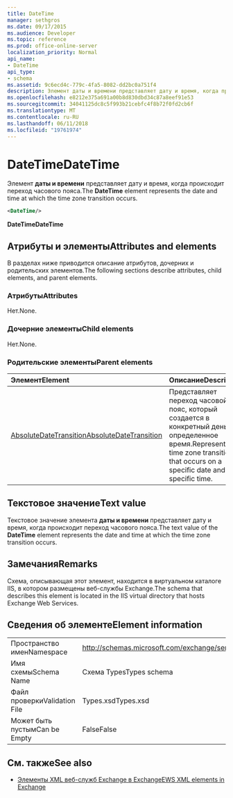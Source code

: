 ```yaml
---
title: DateTime
manager: sethgros
ms.date: 09/17/2015
ms.audience: Developer
ms.topic: reference
ms.prod: office-online-server
localization_priority: Normal
api_name:
- DateTime
api_type:
- schema
ms.assetid: 9c6ecd4c-779c-4fa5-8082-dd2bc0a751f4
description: Элемент даты и времени представляет дату и время, когда происходит переход часового пояса.
ms.openlocfilehash: e8212e375a691a00b8d830dbd34c87a8eef91e53
ms.sourcegitcommit: 34041125dc8c5f993b21cebfc4f8b72f0fd2cb6f
ms.translationtype: MT
ms.contentlocale: ru-RU
ms.lasthandoff: 06/11/2018
ms.locfileid: "19761974"
---
```

# <a name="datetime"></a><span data-ttu-id="3df10-103">DateTime</span><span class="sxs-lookup"><span data-stu-id="3df10-103">DateTime</span></span>

<span data-ttu-id="3df10-104">Элемент **даты и времени** представляет дату и время, когда происходит переход часового пояса.</span><span class="sxs-lookup"><span data-stu-id="3df10-104">The **DateTime** element represents the date and time at which the time zone transition occurs.</span></span> 
  
```xml
<DateTime/>
```

<span data-ttu-id="3df10-105">**DateTime**</span><span class="sxs-lookup"><span data-stu-id="3df10-105">**DateTime**</span></span>

## <a name="attributes-and-elements"></a><span data-ttu-id="3df10-106">Атрибуты и элементы</span><span class="sxs-lookup"><span data-stu-id="3df10-106">Attributes and elements</span></span>

<span data-ttu-id="3df10-107">В разделах ниже приводится описание атрибутов, дочерних и родительских элементов.</span><span class="sxs-lookup"><span data-stu-id="3df10-107">The following sections describe attributes, child elements, and parent elements.</span></span>
  
### <a name="attributes"></a><span data-ttu-id="3df10-108">Атрибуты</span><span class="sxs-lookup"><span data-stu-id="3df10-108">Attributes</span></span>

<span data-ttu-id="3df10-109">Нет.</span><span class="sxs-lookup"><span data-stu-id="3df10-109">None.</span></span>
  
### <a name="child-elements"></a><span data-ttu-id="3df10-110">Дочерние элементы</span><span class="sxs-lookup"><span data-stu-id="3df10-110">Child elements</span></span>

<span data-ttu-id="3df10-111">Нет.</span><span class="sxs-lookup"><span data-stu-id="3df10-111">None.</span></span>
  
### <a name="parent-elements"></a><span data-ttu-id="3df10-112">Родительские элементы</span><span class="sxs-lookup"><span data-stu-id="3df10-112">Parent elements</span></span>

|<span data-ttu-id="3df10-113">**Элемент**</span><span class="sxs-lookup"><span data-stu-id="3df10-113">**Element**</span></span>|<span data-ttu-id="3df10-114">**Описание**</span><span class="sxs-lookup"><span data-stu-id="3df10-114">**Description**</span></span>|
|:-----|:-----|
|[<span data-ttu-id="3df10-115">AbsoluteDateTransition</span><span class="sxs-lookup"><span data-stu-id="3df10-115">AbsoluteDateTransition</span></span>](absolutedatetransition.md) <br/> |<span data-ttu-id="3df10-116">Представляет переход часовой пояс, который создается в конкретный день и в определенное время.</span><span class="sxs-lookup"><span data-stu-id="3df10-116">Represents a time zone transition that occurs on a specific date and at a specific time.</span></span>  <br/> |
   
## <a name="text-value"></a><span data-ttu-id="3df10-117">Текстовое значение</span><span class="sxs-lookup"><span data-stu-id="3df10-117">Text value</span></span>

<span data-ttu-id="3df10-118">Текстовое значение элемента **даты и времени** представляет дату и время, когда происходит переход часового пояса.</span><span class="sxs-lookup"><span data-stu-id="3df10-118">The text value of the **DateTime** element represents the date and time at which the time zone transition occurs.</span></span> 
  
## <a name="remarks"></a><span data-ttu-id="3df10-119">Замечания</span><span class="sxs-lookup"><span data-stu-id="3df10-119">Remarks</span></span>

<span data-ttu-id="3df10-120">Схема, описывающая этот элемент, находится в виртуальном каталоге IIS, в котором размещены веб-службы Exchange.</span><span class="sxs-lookup"><span data-stu-id="3df10-120">The schema that describes this element is located in the IIS virtual directory that hosts Exchange Web Services.</span></span>
  
## <a name="element-information"></a><span data-ttu-id="3df10-121">Сведения об элементе</span><span class="sxs-lookup"><span data-stu-id="3df10-121">Element information</span></span>

|||
|:-----|:-----|
|<span data-ttu-id="3df10-122">Пространство имен</span><span class="sxs-lookup"><span data-stu-id="3df10-122">Namespace</span></span>  <br/> |http://schemas.microsoft.com/exchange/services/2006/types  <br/> |
|<span data-ttu-id="3df10-123">Имя схемы</span><span class="sxs-lookup"><span data-stu-id="3df10-123">Schema Name</span></span>  <br/> |<span data-ttu-id="3df10-124">Схема Types</span><span class="sxs-lookup"><span data-stu-id="3df10-124">Types schema</span></span>  <br/> |
|<span data-ttu-id="3df10-125">Файл проверки</span><span class="sxs-lookup"><span data-stu-id="3df10-125">Validation File</span></span>  <br/> |<span data-ttu-id="3df10-126">Types.xsd</span><span class="sxs-lookup"><span data-stu-id="3df10-126">Types.xsd</span></span>  <br/> |
|<span data-ttu-id="3df10-127">Может быть пустым</span><span class="sxs-lookup"><span data-stu-id="3df10-127">Can be Empty</span></span>  <br/> |<span data-ttu-id="3df10-128">False</span><span class="sxs-lookup"><span data-stu-id="3df10-128">False</span></span>  <br/> |
   
## <a name="see-also"></a><span data-ttu-id="3df10-129">См. также</span><span class="sxs-lookup"><span data-stu-id="3df10-129">See also</span></span>

- [<span data-ttu-id="3df10-130">Элементы XML веб-служб Exchange в Exchange</span><span class="sxs-lookup"><span data-stu-id="3df10-130">EWS XML elements in Exchange</span></span>](ews-xml-elements-in-exchange.md)


